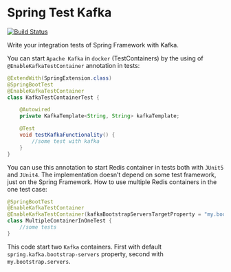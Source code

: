 # Spring Test Kafka

[![Build Status](https://travis-ci.com/eaxdev/Spring-Test-Kafka.svg?branch=master)](https://travis-ci.com/eaxdev/Spring-Test-Kafka)

Write your integration tests of Spring Framework with Kafka.

You can start `Apache Kafka` in `docker` (TestContainers) by the using of `@EnableKafkaTestContainer` annotation in tests:

```java
@ExtendWith(SpringExtension.class)
@SpringBootTest
@EnableKafkaTestContainer
class KafkaTestContainerTest {

    @Autowired
    private KafkaTemplate<String, String> kafkaTemplate;

    @Test
    void testKafkaFunctionality() {
        //some test with kafka
    }
}
```

You can use this annotation to start Redis container in tests both with `JUnit5` and `JUnit4`. 
The implementation doesn’t depend on some test framework, just on the Spring Framework.
How to use multiple Redis containers in the one test case:

```java
@SpringBootTest
@EnableKafkaTestContainer
@EnableKafkaTestContainer(kafkaBootstrapServersTargetProperty = "my.bootstrap.servers")
class MultipleContainerInOneTest {
    //some tests
}
```

This code start two `Kafka` containers. First with default `spring.kafka.bootstrap-servers` property, second with `my.bootstrap.servers`.
